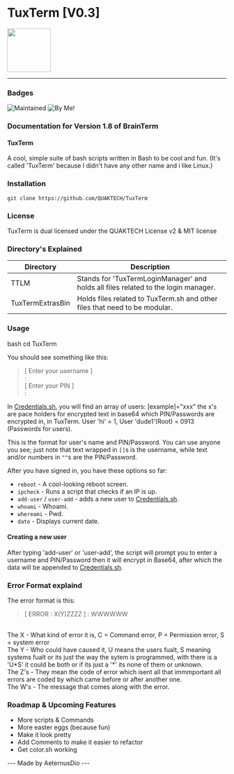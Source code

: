 **TuxTerm [V0.3]**
=====================

<img src="https://upload.wikimedia.org/wikipedia/commons/thumb/3/3a/Tux_Mono.svg/636px-Tux_Mono.svg.png" width=100>

---

### Badges

![Maintained](https://img.shields.io/badge/Maintained-Yes-gbrightgreen)
![By Me!](https://img.shields.io/badge/By%20AeternudDio-blue)

### Documentation for Version 1.8 of BrainTerm

#### TuxTerm
A cool, simple suite of bash scripts written in Bash to be cool and fun. (It's called 'TuxTerm' because I didn't have any other name and i like Linux.)

### Installation
```git clone https://github.com/QUAKTECH/TuxTerm```

### License

TuxTerm is dual licensed under the QUAKTECH License v2 & MIT license

### Directory's Explained

| Directory | Description |
| --- | --- |
| TTLM | Stands for 'TuxTermLoginManager' and holds all files related to the login manager. |
| TuxTermExtrasBin | Holds files related to TuxTerm.sh and other files that need to be modular. |

### Usage
bash
cd TuxTerm

You should see something like this:

> [ Enter your username ] <br>
> : <br>
> [ Enter your PIN ] <br>
> :

In [Credentials.sh](https://github.com/QUAKTECH/TuxTerm/blob/main/src/TTLM/.Credentials.sh), you will find an array of users:
[example]="xxx" the x's are pace holders for encrypted text in base64 which PIN/Passwords are encrypted in, in TuxTerm. User 'hi' = 1, User 'dude1'(Root) = 0913 (Passwords for users).

This is the format for user's name and PIN/Password. You can use anyone you see; just note that text wrapped in `[]`s is the username, while text and/or numbers in `""`s are the PIN/Password.

After you have signed in, you have these options so far:

* `reboot` - A cool-looking reboot screen.
* `ipcheck` - Runs a script that checks if an IP is up.
* `add-user` / `user-add` - adds a new user to [Credentials.sh](https://github.com/QUAKTECH/TuxTerm/blob/main/src/TTLM/.Credentials.sh).
* `whoami` - Whoami.
* `whereami` - Pwd.
* `date` - Displays current date.

#### Creating a new user
After typing 'add-user' or 'user-add', the script will prompt you to enter a username and PIN/Password then it will encrypt in Base64, after which the data will be appended to [Credentials.sh](https://github.com/QUAKTECH/TuxTerm/blob/main/src/TTLM/.Credentials.sh).

### Error Format explaind

The error format is this:
> [ ERROR : X(Y)ZZZZ ] : WWWWWW
<br>
The X - What kind of error it is, C = Command error, P = Permission error, S = system error <br>
The Y - Who could have caused it, U means the users fualt, S meaning systems fualt or its just the way the sytem is programmed, with there is a 'U*S' it could be both or if its just a '*' its none of them or unknown. <br>
The Z's - They mean the code of error which isent all that immmportant all errors are coded by which came before or after another one. <br>
The W's - The message that comes along with the error. 


### Roadmap & Upcoming Features

* More scripts & Commands
* More easter eggs (because fun)
* Make it look pretty
* Add Comments to make it easier to refactor
* Get color.sh working 

--- Made by AeternusDio ---
